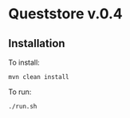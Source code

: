 # Queststore v.0.4

## Installation

To install:
```
mvn clean install
```

To run: 

```
./run.sh
```
